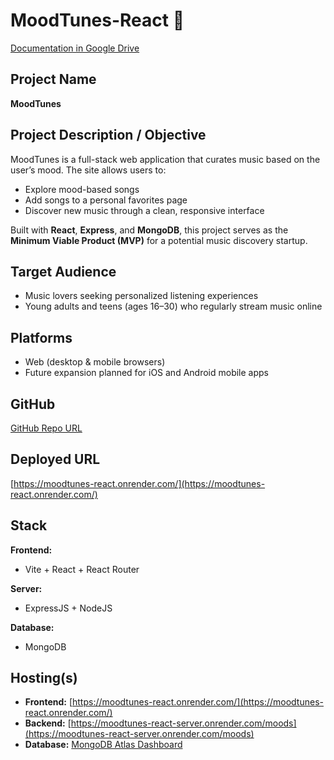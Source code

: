 # MoodTunes-React 🎵


[Documentation in Google Drive](https://drive.google.com/drive/folders/1-ZXjqmq2aAhmOJ-cpB-OKLVf5mTRJhRd?usp=drive_link](https://drive.google.com/drive/folders/1-ZXjqmq2aAhmOJ-cpB-OKLVf5mTRJhRd?usp=drive_link))


## Project Name  
**MoodTunes**

## Project Description / Objective  
MoodTunes is a full-stack web application that curates music based on the user’s mood. The site allows users to:  
- Explore mood-based songs  
- Add songs to a personal favorites page  
- Discover new music through a clean, responsive interface  

Built with **React**, **Express**, and **MongoDB**, this project serves as the **Minimum Viable Product (MVP)** for a potential music discovery startup.

## Target Audience  
- Music lovers seeking personalized listening experiences  
- Young adults and teens (ages 16–30) who regularly stream music online  

## Platforms  
- Web (desktop & mobile browsers)  
- Future expansion planned for iOS and Android mobile apps  

## GitHub  
[GitHub Repo URL](https://github.com/dianamontero7/MoodTunes-React)

## Deployed URL  
[https://moodtunes-react.onrender.com/](https://moodtunes-react.onrender.com/)

## Stack  

**Frontend:**  
- Vite + React + React Router 

**Server:**  
- ExpressJS + NodeJS  

**Database:**  
- MongoDB  

## Hosting(s)

- **Frontend:** [https://moodtunes-react.onrender.com/](https://moodtunes-react.onrender.com/)  
- **Backend:** [https://moodtunes-react-server.onrender.com/moods](https://moodtunes-react-server.onrender.com/moods)  
- **Database:** [MongoDB Atlas Dashboard](https://cloud.mongodb.com/v2/68373329d5bf1b1043b60996#/metrics/replicaSet/68373378d9a7cc29527224a5/explorer/MoodTunes/moods/find)


